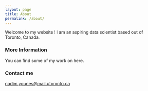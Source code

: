 ```yaml
---
layout: page
title: About
permalink: /about/
---
```


Welcome to my website ! I am an aspiring data scientist based out of Toronto, Canada. 

### More Information

You can find some of my work on here. 

### Contact me

[nadim.younes@mail.utoronto.ca](mailto:nadim.younes@mail.utoronto.ca)
